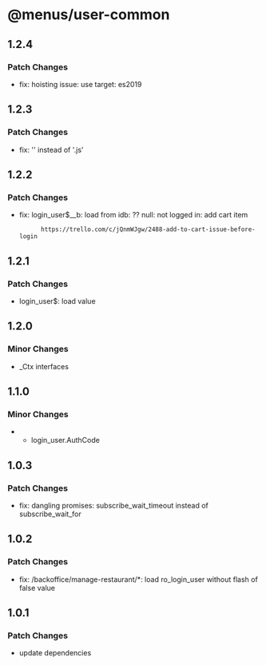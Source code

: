 # @menus/user-common

## 1.2.4

### Patch Changes

- fix: hoisting issue: use target: es2019

## 1.2.3

### Patch Changes

- fix: '' instead of '.js'

## 1.2.2

### Patch Changes

- fix: login_user\$\_\_b: load from idb: ?? null: not logged in: add cart item

      	    https://trello.com/c/jQnmWJgw/2488-add-to-cart-issue-before-login

## 1.2.1

### Patch Changes

- login_user\$: load value

## 1.2.0

### Minor Changes

- \_Ctx interfaces

## 1.1.0

### Minor Changes

- - login_user.AuthCode

## 1.0.3

### Patch Changes

- fix: dangling promises: subscribe_wait_timeout instead of subscribe_wait_for

## 1.0.2

### Patch Changes

- fix: /backoffice/manage-restaurant/\*: load ro_login_user without flash of false value

## 1.0.1

### Patch Changes

- update dependencies
